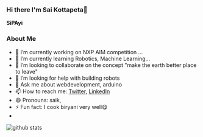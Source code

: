 ### Hi there I'm Sai Kottapeta👋


**SiPAyi**

### About Me

- 🔭 I’m currently working on NXP AIM competition ...
- 🌱 I’m currently learning Robotics, Machine Learning...
- 👯 I’m looking to collaborate on the concept "make the earth better place to leave"
- 🤔 I’m looking for help with building robots
- 💬 Ask me about webdevelopment, arduino
- 📫 How to reach me: [Twitter](https://twitter.com/Sai20994019), [LinkedIn](https://www.linkedin.com/in/sipayi/)
- 😄 Pronouns: saik, 
- ⚡ Fun fact: I cook biryani very well😋
- 
![github stats](https://github-readme-stats.vercel.app/api?username=sipayi&show_icons=true&theme=transparent)
